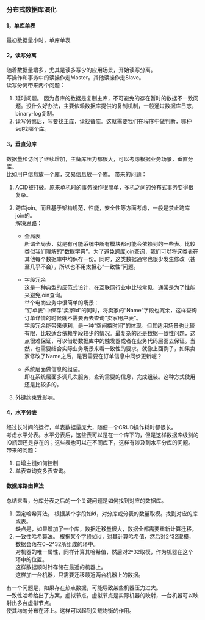 ### 分布式数据库演化
#### 1，单库单表
最初数据量小时，单库单表

#### 2，读写分离
随着数据量增多，尤其是读多写少的应用场景，开始读写分离。  
写操作和事务中的读操作走Master。其他读操作走Slave。  
读写分离带来两个问题：

1. 延时问题。 
因为备库的数据是复制主库，不可避免的存在暂时的数据不一致问题。没什么好办法，主要依赖数据库提供的复制机制，一般通过数据库日志，binary-log复制。 
2. 读写分离后，写要找主库，读找备库。这就需要我们在程序中做判断，哪种sql找哪个库。

#### 3，垂直分库
数据量和访问了继续增加，主备库压力都很大，可以考虑根据业务场景，垂直分库。  
比如用户信息放一个库，交易信息放一个库。
带来的问题：

1. ACID被打破。原来单机时的事务操作很简单，多机之间的分布式事务变得很复杂。
2. 跨库join。而且基于架构规范，性能，安全性等方面考虑，一般是禁止跨库join的。  
解决思路：
	- 全局表  
	所谓全局表，就是有可能系统中所有模块都可能会依赖到的一些表。比较类似我们理解的“数据字典”。为了避免跨库join查询，我们可以将这类表在其他每个数据库中均保存一份。同时，这类数据通常也很少发生修改（甚至几乎不会），所以也不用太担心“一致性”问题。

	- 字段冗余  
	这是一种典型的反范式设计，在互联网行业中比较常见，通常是为了性能来避免join查询。  
	举个电商业务中很简单的场景：  
	“订单表”中保存“卖家Id”的同时，将卖家的“Name”字段也冗余，这样查询订单详情的时候就不需要再去查询“卖家用户表”。  
	字段冗余能带来便利，是一种“空间换时间”的体现。但其适用场景也比较有限，比较适合依赖字段较少的情况。最复杂的还是数据一致性问题，这点很难保证，可以借助数据库中的触发器或者在业务代码层面去保证。当然，也需要结合实际业务场景来看一致性的要求。就像上面例子，如果卖家修改了Name之后，是否需要在订单信息中同步更新呢？
	
	- 系统层面做信息的组装。  
	即在系统层面多调几次服务，查询需要的信息，完成组装。这种方式使用还是比较多的。  
	
3. 外键约束受影响。

#### 4，水平分表
经过长时间的运行，单表数据量庞大，随便一个CRUD操作耗时都很长。  
考虑水平分表。水平分表后，这些表可以是在一个库下的，但是这样数据库级别的IO瓶颈还是存在的；这些表也可以在不同库下，这样有涉及到水平分库的问题。
带来的问题：  

1. 自增主键如何控制
2. 单表查询变多表查询。


#### 数据库路由算法
总结来看，分库分表之后的一个关键问题是如何找到对应的数据库。

1. 固定哈希算法。
根据某个字段如id，对分库或分表的数量取模。找到对应的库或表。  
缺点是，如果增加了一个库，数据迁移量很大，数据全都需要重新计算迁移。
2. 一致性哈希算法。
根据某个字段如id，对其计算哈希值，然后对2^32取模，数据会落在0~2^32所组成的环中。  
对机器的唯一属性，同样计算其哈希值，然后对2^32取模，作为机器在这个环中的位置。  
这样数据顺时针存储在最近的机器上。  
这样加一台机器，只需要迁移最近两台机器上的数据。  

有一个问题是，如果存在热点数据，可能导致某些机器压力过大。  
一致性哈希给出了方案，虚拟节点。虚拟节点是实际机器的映射，一台机器可以映射出多台虚拟节点。  
使其均匀分布在环上。这样可以起到负载均衡的作用。  


